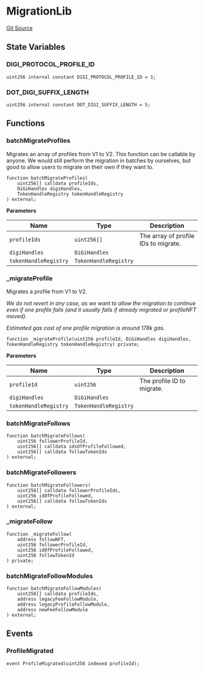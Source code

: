 # MigrationLib
[Git Source](https://github.com/digiv3rse/protocol-contracts/blob/0d518167a484d4368bad0990424be098fe779fa4/contracts/libraries/MigrationLib.sol)


## State Variables
### DIGI_PROTOCOL_PROFILE_ID

```solidity
uint256 internal constant DIGI_PROTOCOL_PROFILE_ID = 1;
```


### DOT_DIGI_SUFFIX_LENGTH

```solidity
uint256 internal constant DOT_DIGI_SUFFIX_LENGTH = 5;
```


## Functions
### batchMigrateProfiles

Migrates an array of profiles from V1 to V2. This function can be callable by anyone.
We would still perform the migration in batches by ourselves, but good to allow users to migrate on their own if they want to.


```solidity
function batchMigrateProfiles(
    uint256[] calldata profileIds,
    DiGiHandles digiHandles,
    TokenHandleRegistry tokenHandleRegistry
) external;
```
**Parameters**

|Name|Type|Description|
|----|----|-----------|
|`profileIds`|`uint256[]`|The array of profile IDs to migrate.|
|`digiHandles`|`DiGiHandles`||
|`tokenHandleRegistry`|`TokenHandleRegistry`||


### _migrateProfile

Migrates a profile from V1 to V2.

*We do not revert in any case, as we want to allow the migration to continue even if one profile fails
(and it usually fails if already migrated or profileNFT moved).*

*Estimated gas cost of one profile migration is around 178k gas.*


```solidity
function _migrateProfile(uint256 profileId, DiGiHandles digiHandles, TokenHandleRegistry tokenHandleRegistry) private;
```
**Parameters**

|Name|Type|Description|
|----|----|-----------|
|`profileId`|`uint256`|The profile ID to migrate.|
|`digiHandles`|`DiGiHandles`||
|`tokenHandleRegistry`|`TokenHandleRegistry`||


### batchMigrateFollows


```solidity
function batchMigrateFollows(
    uint256 followerProfileId,
    uint256[] calldata idsOfProfileFollowed,
    uint256[] calldata followTokenIds
) external;
```

### batchMigrateFollowers


```solidity
function batchMigrateFollowers(
    uint256[] calldata followerProfileIds,
    uint256 idOfProfileFollowed,
    uint256[] calldata followTokenIds
) external;
```

### _migrateFollow


```solidity
function _migrateFollow(
    address followNFT,
    uint256 followerProfileId,
    uint256 idOfProfileFollowed,
    uint256 followTokenId
) private;
```

### batchMigrateFollowModules


```solidity
function batchMigrateFollowModules(
    uint256[] calldata profileIds,
    address legacyFeeFollowModule,
    address legacyProfileFollowModule,
    address newFeeFollowModule
) external;
```

## Events
### ProfileMigrated

```solidity
event ProfileMigrated(uint256 indexed profileId);
```

